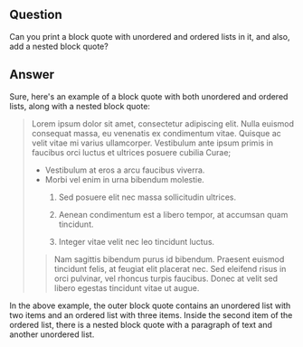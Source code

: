 ## Question

Can you print a block quote with unordered and ordered lists in it, and also, add a nested block quote?

## Answer

Sure, here's an example of a block quote with both unordered and ordered lists, along with a nested block quote:

> Lorem ipsum dolor sit amet, consectetur adipiscing elit. Nulla euismod consequat massa, eu venenatis ex condimentum vitae. Quisque ac velit vitae mi varius ullamcorper. Vestibulum ante ipsum primis in faucibus orci luctus et ultrices posuere cubilia Curae;
>
>    - Vestibulum at eros a arcu faucibus viverra.
>    - Morbi vel enim in urna bibendum molestie.
>       1. Sed posuere elit nec massa sollicitudin ultrices.
>
>       2. Aenean condimentum est a libero tempor, at accumsan quam tincidunt.
>
>       3. Integer vitae velit nec leo tincidunt luctus.
>
> > Nam sagittis bibendum purus id bibendum. Praesent euismod tincidunt felis, at feugiat elit placerat nec. Sed eleifend risus in orci pulvinar, vel rhoncus turpis faucibus. Donec at velit sed libero egestas tincidunt vitae ut augue.

In the above example, the outer block quote contains an unordered list with two items and an ordered list with three items. Inside the second item of the ordered list, there is a nested block quote with a paragraph of text and another unordered list.
